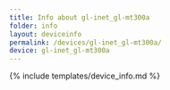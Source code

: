 ```yaml
---
title: Info about gl-inet_gl-mt300a
folder: info
layout: deviceinfo
permalink: /devices/gl-inet_gl-mt300a/
device: gl-inet_gl-mt300a
---
```

{% include templates/device_info.md %}
